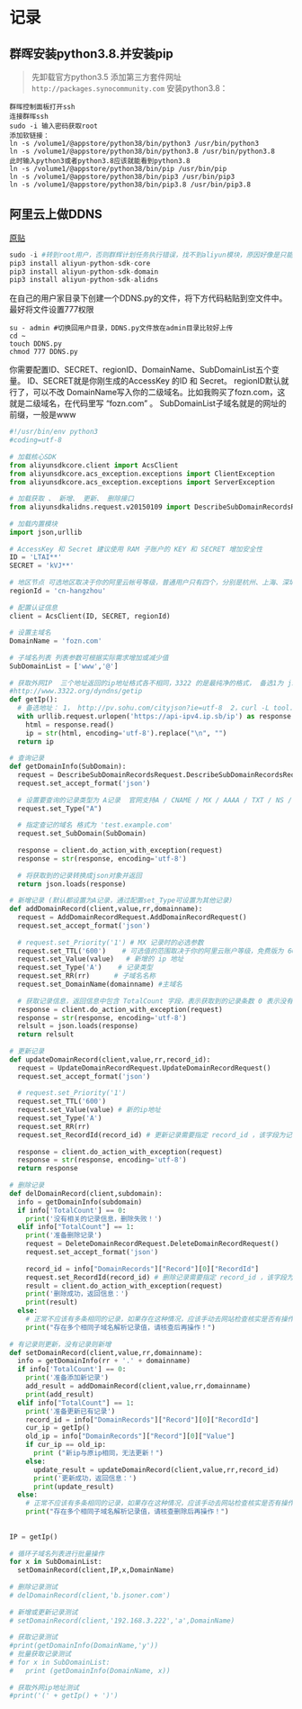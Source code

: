 # 记录

## 群晖安装python3.8.并安装pip
> 先卸载官方python3.5
> 添加第三方套件网址
```http://packages.synocommunity.com```
> 安装python3.8：
```
群晖控制面板打开ssh
连接群晖ssh
sudo -i 输入密码获取root
添加软链接：
ln -s /volume1/@appstore/python38/bin/python3 /usr/bin/python3
ln -s /volume1/@appstore/python38/bin/python3.8 /usr/bin/python3.8
此时输入python3或者python3.8应该就能看到python3.8
ln -s /volume1/@appstore/python38/bin/pip /usr/bin/pip
ln -s /volume1/@appstore/python38/bin/pip3 /usr/bin/pip3
ln -s /volume1/@appstore/python38/bin/pip3.8 /usr/bin/pip3.8
```
## 阿里云上做DDNS
[原贴](https://blog.csdn.net/qq_43626147/article/details/114196718)
```python
sudo -i #转到root用户，否则群辉计划任务执行错误，找不到aliyun模块，原因好像是只能root任务执行
pip3 install aliyun-python-sdk-core
pip3 install aliyun-python-sdk-domain
pip3 install aliyun-python-sdk-alidns
```
在自己的用户家目录下创建一个DDNS.py的文件，将下方代码粘贴到空文件中。最好将文件设置777权限
```
su - admin #切换回用户目录，DDNS.py文件放在admin目录比较好上传
cd ~
touch DDNS.py
chmod 777 DDNS.py
```
你需要配置ID、SECRET、regionID、DomainName、SubDomainList五个变量。
ID、SECRET就是你刚生成的AccessKey 的ID 和 Secret。
regionID默认就行了，可以不改
DomainName写入你的二级域名。比如我购买了fozn.com，这就是二级域名，在代码里写 “fozn.com” 。
SubDomainList子域名就是的网址的前缀，一般是www

```python
#!/usr/bin/env python3
#coding=utf-8
 
# 加载核心SDK
from aliyunsdkcore.client import AcsClient
from aliyunsdkcore.acs_exception.exceptions import ClientException
from aliyunsdkcore.acs_exception.exceptions import ServerException
 
# 加载获取 、 新增、 更新、 删除接口
from aliyunsdkalidns.request.v20150109 import DescribeSubDomainRecordsRequest, AddDomainRecordRequest, UpdateDomainRecordRequest, DeleteDomainRecordRequest
 
# 加载内置模块
import json,urllib
 
# AccessKey 和 Secret 建议使用 RAM 子账户的 KEY 和 SECRET 增加安全性
ID = 'LTAI**'
SECRET = 'kVJ**'
 
# 地区节点 可选地区取决于你的阿里云帐号等级，普通用户只有四个，分别是杭州、上海、深圳、河北，具体参考官网API
regionId = 'cn-hangzhou'
 
# 配置认证信息
client = AcsClient(ID, SECRET, regionId)
 
# 设置主域名
DomainName = 'fozn.com'
 
# 子域名列表 列表参数可根据实际需求增加或减少值
SubDomainList = ['www','@']
 
# 获取外网IP  三个地址返回的ip地址格式各不相同，3322 的是最纯净的格式， 备选1为 json格式 备选2 为curl方式获取 两个备选地址都需要对获取值作进一步处理才能使用
#http://www.3322.org/dyndns/getip
def getIp():
  # 备选地址： 1， http://pv.sohu.com/cityjson?ie=utf-8  2，curl -L tool.lu/ip
  with urllib.request.urlopen('https://api-ipv4.ip.sb/ip') as response:
    html = response.read()
    ip = str(html, encoding='utf-8').replace("\n", "")
  return ip
 
# 查询记录
def getDomainInfo(SubDomain):
  request = DescribeSubDomainRecordsRequest.DescribeSubDomainRecordsRequest()
  request.set_accept_format('json')
 
  # 设置要查询的记录类型为 A记录  官网支持A / CNAME / MX / AAAA / TXT / NS / SRV / CAA / URL隐性（显性）转发 如果有需要可将该值配置为参数传入
  request.set_Type("A")
 
  # 指定查记的域名 格式为 'test.example.com'
  request.set_SubDomain(SubDomain)
 
  response = client.do_action_with_exception(request)
  response = str(response, encoding='utf-8')
 
  # 将获取到的记录转换成json对象并返回
  return json.loads(response)
 
# 新增记录 (默认都设置为A记录，通过配置set_Type可设置为其他记录)
def addDomainRecord(client,value,rr,domainname):
  request = AddDomainRecordRequest.AddDomainRecordRequest()
  request.set_accept_format('json')
 
  # request.set_Priority('1') # MX 记录时的必选参数
  request.set_TTL('600')    # 可选值的范围取决于你的阿里云账户等级，免费版为 600 - 86400 单位为秒 
  request.set_Value(value)   # 新增的 ip 地址
  request.set_Type('A')    # 记录类型
  request.set_RR(rr)      # 子域名名称 
  request.set_DomainName(domainname) #主域名
 
  # 获取记录信息，返回信息中包含 TotalCount 字段，表示获取到的记录条数 0 表示没有记录， 其他数字为多少表示有多少条相同记录，正常有记录的值应该为1，如果值大于1则应该检查是不是重复添加了相同的记录
  response = client.do_action_with_exception(request)
  response = str(response, encoding='utf-8')
  relsult = json.loads(response)
  return relsult
 
# 更新记录
def updateDomainRecord(client,value,rr,record_id):
  request = UpdateDomainRecordRequest.UpdateDomainRecordRequest()
  request.set_accept_format('json')
 
  # request.set_Priority('1')
  request.set_TTL('600')
  request.set_Value(value) # 新的ip地址
  request.set_Type('A')
  request.set_RR(rr)
  request.set_RecordId(record_id) # 更新记录需要指定 record_id ，该字段为记录的唯一标识，可以在获取方法的返回信息中得到该字段的值
 
  response = client.do_action_with_exception(request)
  response = str(response, encoding='utf-8')
  return response
 
# 删除记录
def delDomainRecord(client,subdomain):
  info = getDomainInfo(subdomain)
  if info['TotalCount'] == 0:
    print('没有相关的记录信息，删除失败！')
  elif info["TotalCount"] == 1:
    print('准备删除记录')
    request = DeleteDomainRecordRequest.DeleteDomainRecordRequest()
    request.set_accept_format('json')
 
    record_id = info["DomainRecords"]["Record"][0]["RecordId"]
    request.set_RecordId(record_id) # 删除记录需要指定 record_id ，该字段为记录的唯一标识，可以在获取方法的返回信息中得到该字段的值
    result = client.do_action_with_exception(request)
    print('删除成功，返回信息：')
    print(result)
  else:
    # 正常不应该有多条相同的记录，如果存在这种情况，应该手动去网站检查核实是否有操作失误
    print("存在多个相同子域名解析记录值，请核查后再操作！")
 
# 有记录则更新，没有记录则新增
def setDomainRecord(client,value,rr,domainname):
  info = getDomainInfo(rr + '.' + domainname)
  if info['TotalCount'] == 0:
    print('准备添加新记录')
    add_result = addDomainRecord(client,value,rr,domainname)
    print(add_result)
  elif info["TotalCount"] == 1:
    print('准备更新已有记录')
    record_id = info["DomainRecords"]["Record"][0]["RecordId"]
    cur_ip = getIp()
    old_ip = info["DomainRecords"]["Record"][0]["Value"]
    if cur_ip == old_ip:
      print ("新ip与原ip相同，无法更新！")
    else:
      update_result = updateDomainRecord(client,value,rr,record_id)
      print('更新成功，返回信息：')
      print(update_result)
  else:
    # 正常不应该有多条相同的记录，如果存在这种情况，应该手动去网站检查核实是否有操作失误
    print("存在多个相同子域名解析记录值，请核查删除后再操作！")
 
 
IP = getIp()
 
# 循环子域名列表进行批量操作
for x in SubDomainList:
  setDomainRecord(client,IP,x,DomainName)
 
# 删除记录测试
# delDomainRecord(client,'b.jsoner.com')
 
# 新增或更新记录测试
# setDomainRecord(client,'192.168.3.222','a',DomainName)
 
# 获取记录测试
#print(getDomainInfo(DomainName,'y')) 
# 批量获取记录测试
# for x in SubDomainList:
#   print (getDomainInfo(DomainName, x))
 
# 获取外网ip地址测试
#print('(' + getIp() + ')')

```

